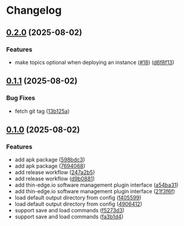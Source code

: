 # Changelog

## [0.2.0](https://github.com/reubenmiller/tedge-oscar/compare/v0.1.1...v0.2.0) (2025-08-02)


### Features

* make topics optional when deploying an instance ([#18](https://github.com/reubenmiller/tedge-oscar/issues/18)) ([d6f8f13](https://github.com/reubenmiller/tedge-oscar/commit/d6f8f1318622599b01151b7753e432d5a8ae7522))

## [0.1.1](https://github.com/reubenmiller/tedge-oscar/compare/v0.1.0...v0.1.1) (2025-08-02)


### Bug Fixes

* fetch git tag ([13b125a](https://github.com/reubenmiller/tedge-oscar/commit/13b125a556295767cab7ac2a5b2f1305faf837fc))

## [0.1.0](https://github.com/reubenmiller/tedge-oscar/compare/v0.0.6...v0.1.0) (2025-08-02)


### Features

* add apk package ([598bdc3](https://github.com/reubenmiller/tedge-oscar/commit/598bdc3bce7adb5d020b8a390e1888279e069aa0))
* add apk package ([7694068](https://github.com/reubenmiller/tedge-oscar/commit/769406809f79402fe60992a41a5eb1b482af4eef))
* add release workflow ([247a2b5](https://github.com/reubenmiller/tedge-oscar/commit/247a2b545f144a9312b8df8bc26f14076edd7ee7))
* add release workflow ([d9b0881](https://github.com/reubenmiller/tedge-oscar/commit/d9b0881d38e5298f51050796a7c913da59213699))
* add thin-edge.io software management plugin interface ([a54ba31](https://github.com/reubenmiller/tedge-oscar/commit/a54ba313cd90aafefbf36d07f04ea93a3fa9b93c))
* add thin-edge.io software management plugin interface ([21f3f6f](https://github.com/reubenmiller/tedge-oscar/commit/21f3f6f3d80c1972a3ae41f61c6747d39c970f7f))
* load default output directory from config ([f405599](https://github.com/reubenmiller/tedge-oscar/commit/f4055990c54b92e8098d1b1b070ff90febba36d6))
* load default output directory from config ([4906412](https://github.com/reubenmiller/tedge-oscar/commit/4906412c4906303de91ed5d98378e61f9e69d932))
* support save and load commands ([f5273d3](https://github.com/reubenmiller/tedge-oscar/commit/f5273d35f1a25c2d2788aa270ea6c978480cce8a))
* support save and load commands ([fa3b1d4](https://github.com/reubenmiller/tedge-oscar/commit/fa3b1d490660b1a2147f717e4960e2eb92254ceb))
